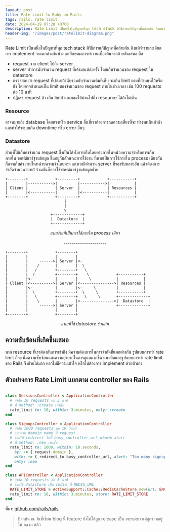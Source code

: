 ```yaml
---
layout: post
title: Rate Limit ใน Ruby on Rails
tags: rails, rate limit
date: 2024-04-19 07:28 +0700
description: Rate Limit เป็นหนึ่งในปัญหาที่ทุก tech stack มีวิธีการแก้ปัญหาที่คล้ายกัน ถึงแม้ว่ารายละเอียดการ implement จะแตกต่างกันบ้าง แต่ลักษณะการทำงานเบื้องต้นจะคล้ายกันเสมอ
header-img: "/images/post/ratelimit-diagram.png"
---
```


Rate Limit เป็นหนึ่งในปัญหาที่ทุก tech stack มีวิธีการแก้ปัญหาที่คล้ายกัน ถึงแม้ว่ารายละเอียดการ
implement จะแตกต่างกันบ้าง แต่ลักษณะการทำงานเบื้องต้นจะคล้ายกันเสมอ คือ

- request จาก client ไปถึง server
- server ทำการนับจำนวน request ที่เค้ามาแต่ล่ะครั้ง โดยเก็บจำนวนของ request ใน datastore
- ตรวจสอบว่า request ที่เข้ามาถ้านับรวมกับจำนวนเดิมที่เก็บ จะเกิน limit ตามที่กำหนดไว้หรือยัง
  โดยอาจกำหนดเป็น limit ของจำนวนของ request ภายในช่วงเวลา เช่น
  100 requests ต่อ 10 นาที
- ปฏิเสธ request ถ้า เกิน limit และยอมให้ผ่านไปถึง resource ได้ถ้าไม่เกิน

### Resource

อาจหมายถึง database โดยตรงหรือ service อื่นที่เราต้องการลดความเสี่ยงที่จะ
ทำงานเกินกำลังและทำให้ระบบเกิด downtime หรือ error อื่นๆ

### Datastore

ส่วนที่ใช้เก็บค่าจำนวน request ซึ่งเป็นได้ทั้งการเก็บโดยตรงภายในหน่วยความจำหรือการเก็บภายใน
ซอฟต์แวร์ฐานข้อมูล ขึ้นอยู่กับลักษณะการใช้งาน ที่หากเป็นการใช้ภายใน process เดียวกัน ก็อาจเก็บค่า
ภายในหน่วยความจำโดยตรง แต่หากมีจำนวน server ที่รองรับหลายอัน แล้วต้องการจำกัดจำนวน limit
ร่วมกันก็ควรใช้ซอฟต์แวร์ฐานข้อมูลช่วย

```
+--------+            +---------+            +-----------+
|        |----------->|         |----------->|           |
| Client |            | Server  |            | Resources |
|        |<-----------|         |<-----------|           |
+--------+            +---------+            +-----------+
                          |
                          |
                          v
                    +-------------+
                    |  Datastore  |
                    +-------------+
```

<p style="text-align: center;"><em>แบบง่ายที่เป็นการใช้ภายใน process เดียว</em></p>
<p style="text-align: center;"><em>---------------------</em></p>


```
+--------+            +--------+
|        |            |        |
|        |     ------>| Server |<-
|        |    /       |        |  \
|        |   /        +--------+   \
|        |  /         +--------+    \            +-----------+
|        |<-          |        |     \           |           |
| Client |<---------->| Server |<--------------->| Resources |
|        |<-          |        |<-     \         |           |
|        |  \         +--------+  \     \        +-----------+
|        |   \        +--------+   \     \       +-------------+
|        |    \       |        |<--------------->|  Datastore  |
|        |     ------>| Server |                 +-------------+
|        |            |        |
+--------+            +--------+
```
<p style="text-align: center;"><em>แบบที่ใช้ datastore ร่วมกัน</em></p>

## ความซับซ้อนที่เกิดขึ้นเสมอ

หาก resource ที่เราต้องกันการเข้าถึง มีความต้องการในการจำกัดที่แตกต่างกัน รูปแบบการทำ
rate limit ก็จะเพิ่มความซับซ้อนและความยุ่งยากในการดูแลมากขึ้น แนวคิดและรูปแบบการทำ
rate limit ของ Rails จึงช่วยได้มาก หากไม่มีความเข้าใจ หรือไม่ต้องการ implement ด้วยตัวเอง

## ตัวอย่างการ Rate Limit แยกตาม controller ของ Rails

```ruby

class SessionsController < ApplicationController
  # จำกัด 10 requests ต่อ 3 นาที
  # ที่ method: :create เท่านั้น
  rate_limit to: 10, within: 3.minutes, only: :create
end

class SignupsController < ApplicationController
  # จำกัด 1000 requests ต่อ 10 วินาที
  # แยกตาม domain name ที่ request
  # โดยให้ redirect ไปที่ busy_controller_url พร้อมกับ alert
  # ที่ method: :new เท่านั้น
  rate_limit to: 1000, within: 10.seconds,
    by: -> { request.domain },
    with: -> { redirect_to busy_controller_url, alert: "Too many signups on domain!" },
    only: :new
end

class APIController < ApplicationController
  # จำกัด 10 requests ต่อ 3 นาที
  # โดยใช้ datastore เป็น redis ที่ REDIS_URL
  RATE_LIMIT_STORE = ActiveSupport::Cache::RedisCacheStore.new(url: ENV["REDIS_URL"])
  rate_limit to: 10, within: 3.minutes, store: RATE_LIMIT_STORE
end
```

ที่มา: [github.com/rails/rails](https://github.com/rails/rails/blob/main/actionpack/lib/action_controller/metal/rate_limiting.rb)

> ปัจจุบัน ณ วันที่เขียน blog นี้
> feature ยังไม่ได้ถูก release เป็น version แต่ถูกรวมอยู่ใน `main` แล้ว

